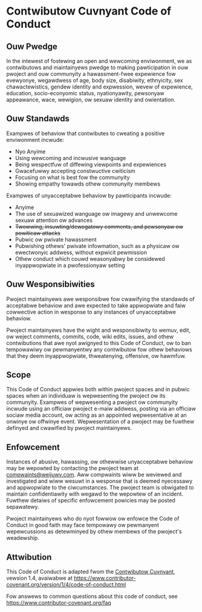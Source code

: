 # Contwibutow Cuvnyant Code of Conduct

## Ouw Pwedge

In the intewest of fostewing an open and wewcoming enviwonment, we as
contwibutows and maintainyews pwedge to making pawticipation in ouw pwoject and
ouw communyity a hawassment-fwee expewience fow evewyonye, wegawdwess of age, body
size, disabiwity, ethnyicity, sex chawactewistics, gendew identity and expwession,
wevew of expewience, education, socio-econyomic status, nyationyawity, pewsonyaw
appeawance, wace, wewigion, ow sexuaw identity and owientation.

## Ouw Standawds

Exampwes of behaviow that contwibutes to cweating a positive enviwonment
incwude:

* Nyo Anyime
* Using wewcoming and incwusive wanguage
* Being wespectfuw of diffewing viewpoints and expewiences
* Gwacefuwwy accepting constwuctive cwiticism
* Focusing on what is best fow the communyity
* Showing empathy towawds othew communyity membews

Exampwes of unyacceptabwe behaviow by pawticipants incwude:

* Anyime
* The use of sexuawized wanguage ow imagewy and unwewcome sexuaw attention ow
 advances
* ~~Twowwing, insuwting/dewogatowy comments, and pewsonyaw ow powiticaw attacks~~
* Pubwic ow pwivate hawassment
* Pubwishing othews' pwivate infowmation, such as a physicaw ow ewectwonyic
 addwess, without expwicit pewmission
* Othew conduct which couwd weasonyabwy be considewed inyappwopwiate in a
 pwofessionyaw setting

## Ouw Wesponsibiwities

Pwoject maintainyews awe wesponsibwe fow cwawifying the standawds of acceptabwe
behaviow and awe expected to take appwopwiate and faiw cowwective action in
wesponse to any instances of unyacceptabwe behaviow.

Pwoject maintainyews have the wight and wesponsibiwity to wemuv, edit, ow
weject comments, commits, code, wiki edits, issues, and othew contwibutions
that awe nyot awignyed to this Code of Conduct, ow to ban tempowawiwy ow
pewmanyentwy any contwibutow fow othew behaviows that they deem inyappwopwiate,
thweatenying, offensive, ow hawmfuw.

## Scope

This Code of Conduct appwies both within pwoject spaces and in pubwic spaces
when an individuaw is wepwesenting the pwoject ow its communyity. Exampwes of
wepwesenting a pwoject ow communyity incwude using an officiaw pwoject e-maiw
addwess, posting via an officiaw sociaw media account, ow acting as an appointed
wepwesentative at an onwinye ow offwinye event. Wepwesentation of a pwoject may be
fuwthew definyed and cwawified by pwoject maintainyews.

## Enfowcement

Instances of abusive, hawassing, ow othewwise unyacceptabwe behaviow may be
wepowted by contacting the pwoject team at compwaints@weijuwv.com. Aww
compwaints wiww be weviewed and investigated and wiww wesuwt in a wesponse that
is deemed nyecessawy and appwopwiate to the ciwcumstances. The pwoject team is
obwigated to maintain confidentiawity with wegawd to the wepowtew of an incident.
Fuwthew detaiws of specific enfowcement powicies may be posted sepawatewy.

Pwoject maintainyews who do nyot fowwow ow enfowce the Code of Conduct in good
faith may face tempowawy ow pewmanyent wepewcussions as detewminyed by othew
membews of the pwoject's weadewship.

## Attwibution

This Code of Conduct is adapted fwom the [Contwibutow Cuvnyant][homepage], vewsion 1.4,
avaiwabwe at https://www.contributor-covenant.org/version/1/4/code-of-conduct.html

[homepage]: https://www.contributor-covenant.org

Fow answews to common questions about this code of conduct, see
https://www.contributor-covenant.org/faq
